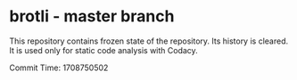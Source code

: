 # brotli - master branch

This repository contains frozen state of the repository.
Its history is cleared. It is used only for static code
analysis with Codacy.

Commit Time: 1708750502